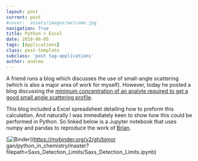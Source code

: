 ```yaml
---
layout: post
current: post
#cover:  assets/images/welcome.jpg
navigation: True
title: Python > Excel 
date: 2018-06-05
tags: [Applications]
class: post-template
subclass: 'post tag-applications'
author: andrew
---
```


A friend runs a blog which discusses the use of small-angle scattering (which is also a major area of work for myself). However, today he posted a blog discussing the [minimum concentration of an analyte required to get a good small angle scattering profile](http://www.lookingatnothing.com/index.php/archives/2645). 

This blog included a Excel spreadsheet detailing how to preform this calculation. And naturally I was immediately keen to show how this could be performed in Python. So linked below is a Jupyter notebook that uses numpy and pandas to reproduce the work of [Brian](http://www.lookingatnothing.com).

 [![Binder](https://mybinder.org/badge.svg)](https://mybinder.org/v2/gh/bjmor    gan/python_in_chemistry/master?filepath=Saxs_Detection_Limits/Saxs_Detection_Limits.ipynb)
